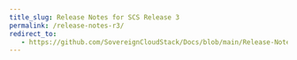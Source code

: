 ```yaml
---
title_slug: Release Notes for SCS Release 3
permalink: /release-notes-r3/
redirect_to:
   - https://github.com/SovereignCloudStack/Docs/blob/main/Release-Notes/Release3.md
---
```

